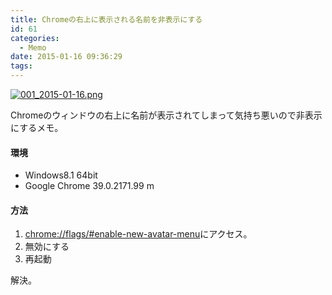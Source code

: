 ```yaml
---
title: Chromeの右上に表示される名前を非表示にする
id: 61
categories:
  - Memo
date: 2015-01-16 09:36:29
tags:
---
```


[![001_2015-01-16.png](/assets/images/001_2015-01-16.png)](/assets/images/001_2015-01-16.png)

Chromeのウィンドウの右上に名前が表示されてしまって気持ち悪いので非表示にするメモ。

<!--more-->

#### 環境

*   Windows8.1 64bit
*   Google Chrome 39.0.2171.99 m

#### 方法

1.  [chrome://flags/#enable-new-avatar-menu](chrome://flags/#enable-new-avatar-menu)にアクセス。
2.  無効にする
3.  再起動

解決。
